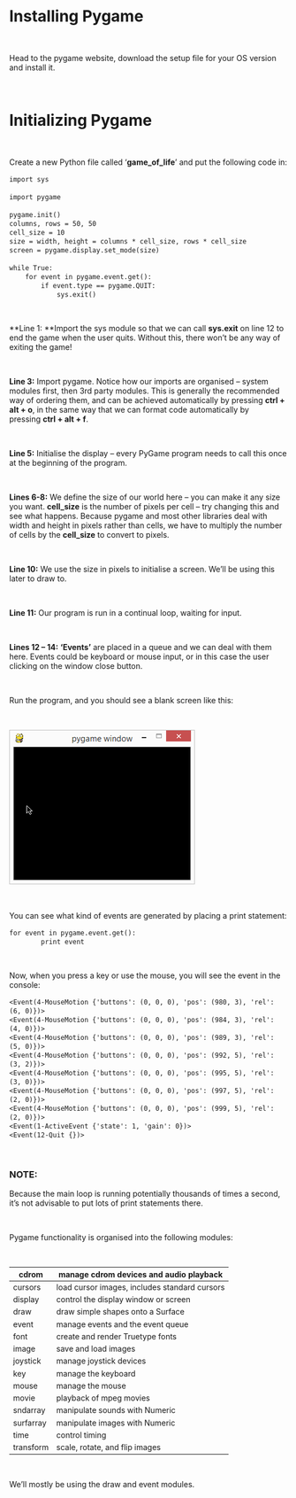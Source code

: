 Installing Pygame
=================

 

Head to the pygame website, download the setup file for your OS version and
install it.

 

Initializing Pygame
===================

 

Create a new Python file called ‘**game\_of\_life**’ and put the following code
in:

~~~~~~~~~~~~~~~~~~~~~~~~~~~~~~~~~~~~~~~~~~~~~~~~~~~~~~~~~~~~~~~~~~~~~~~~~~~~~~~~
import sys
 
import pygame
 
pygame.init()
columns, rows = 50, 50
cell_size = 10
size = width, height = columns * cell_size, rows * cell_size
screen = pygame.display.set_mode(size)
 
while True:
    for event in pygame.event.get():
        if event.type == pygame.QUIT:
            sys.exit()
~~~~~~~~~~~~~~~~~~~~~~~~~~~~~~~~~~~~~~~~~~~~~~~~~~~~~~~~~~~~~~~~~~~~~~~~~~~~~~~~

 

**Line 1: **Import the sys module so that we can call **sys.exit** on line 12 to
end the game when the user quits. Without this, there won’t be any way of
exiting the game!

 

**Line 3:** Import pygame. Notice how our imports are organised – system modules
first, then 3rd party modules. This is generally the recommended way of ordering
them, and can be achieved automatically by pressing **ctrl + alt + o**, in the
same way that we can format code automatically by pressing **ctrl + alt + f**.

 

**Line 5:** Initialise the display – every PyGame program needs to call this
once at the beginning of the program.

 

**Lines 6-8:** We define the size of our world here – you can make it any size
you want. **cell\_size** is the number of pixels per cell – try changing this
and see what happens. Because pygame and most other libraries deal with width
and height in pixels rather than cells, we have to multiply the number of cells
by the **cell\_size** to convert to pixels.

 

**Line 10:** We use the size in pixels to initialise a screen. We’ll be using
this later to draw to.

 

**Line 11:** Our program is run in a continual loop, waiting for input.

 

**Lines 12 – 14:** **‘Events’** are placed in a queue and we can deal with them
here. Events could be keyboard or mouse input, or in this case the user clicking
on the window close button.

 

Run the program, and you should see a blank screen like this:

 

![](img/1.png)

 

You can see what kind of events are generated by placing a print statement:

~~~~~~~~~~~~~~~~~~~~~~~~~~~~~~~~~~~~~~~~~~~~~~~~~~~~~~~~~~~~~~~~~~~~~~~~~~~~~~~~
for event in pygame.event.get():
        print event
~~~~~~~~~~~~~~~~~~~~~~~~~~~~~~~~~~~~~~~~~~~~~~~~~~~~~~~~~~~~~~~~~~~~~~~~~~~~~~~~

 

Now, when you press a key or use the mouse, you will see the event in the
console:

~~~~~~~~~~~~~~~~~~~~~~~~~~~~~~~~~~~~~~~~~~~~~~~~~~~~~~~~~~~~~~~~~~~~~~~~~~~~~~~~
<Event(4-MouseMotion {'buttons': (0, 0, 0), 'pos': (980, 3), 'rel': (6, 0)})>
<Event(4-MouseMotion {'buttons': (0, 0, 0), 'pos': (984, 3), 'rel': (4, 0)})>
<Event(4-MouseMotion {'buttons': (0, 0, 0), 'pos': (989, 3), 'rel': (5, 0)})>
<Event(4-MouseMotion {'buttons': (0, 0, 0), 'pos': (992, 5), 'rel': (3, 2)})>
<Event(4-MouseMotion {'buttons': (0, 0, 0), 'pos': (995, 5), 'rel': (3, 0)})>
<Event(4-MouseMotion {'buttons': (0, 0, 0), 'pos': (997, 5), 'rel': (2, 0)})>
<Event(4-MouseMotion {'buttons': (0, 0, 0), 'pos': (999, 5), 'rel': (2, 0)})>
<Event(1-ActiveEvent {'state': 1, 'gain': 0})>
<Event(12-Quit {})>
~~~~~~~~~~~~~~~~~~~~~~~~~~~~~~~~~~~~~~~~~~~~~~~~~~~~~~~~~~~~~~~~~~~~~~~~~~~~~~~~

 

### NOTE:

Because the main loop is running potentially thousands of times a second, it’s
not advisable to put lots of print statements there.

 

Pygame functionality is organised into the following modules:

 

| cdrom     | manage cdrom devices and audio playback       |
|-----------|-----------------------------------------------|
| cursors   | load cursor images, includes standard cursors |
| display   | control the display window or screen          |
| draw      | draw simple shapes onto a Surface             |
| event     | manage events and the event queue             |
| font      | create and render Truetype fonts              |
| image     | save and load images                          |
| joystick  | manage joystick devices                       |
| key       | manage the keyboard                           |
| mouse     | manage the mouse                              |
| movie     | playback of mpeg movies                       |
| sndarray  | manipulate sounds with Numeric                |
| surfarray | manipulate images with Numeric                |
| time      | control timing                                |
| transform | scale, rotate, and flip images                |

 

We’ll mostly be using the draw and event modules.
